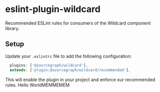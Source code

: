 # eslint-plugin-wildcard

Recommended ESLint rules for consumers of the Wildcard component library.

## Setup

Update your `.eslintrc` file to add the following configuration:

```js
  plugins: ['@sourcegraph/wildcard'],
  extends: ['plugin:@sourcegraph/wildcard/recommended'],
```

This will enable the plugin in your project and enforce our recommended rules.
Hello WorldMEMMEMEM
